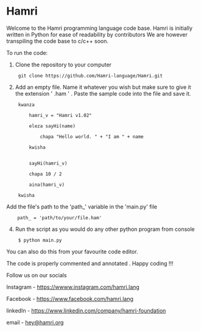 # Hamri

Welcome to the Hamri programming language code base.
Hamri is initially written in Python for ease of readability by contributors
We are however transpiling the code base to c/c++ soon. 


To run the code:

1. Clone the repository to your computer

        git clone https://github.com/Hamri-language/Hamri.git

2. Add an empty file. Name it whatever you wish but make sure to give it the extension ' .ham ' . Paste the sample code into the file and save it.



        
        kwanza
        
            hamri_v = "Hamri v1.02"

            eleza sayHi(name)

                chapa "Hello world. " + "I am " + name

            kwisha


            sayHi(hamri_v)

            chapa 10 / 2

            aina(hamri_v)
        
        kwisha




Add the file's path to the 'path_' variable in the 'main.py' file

        path_ = 'path/to/your/file.ham'

4. Run the script as you would do any other python program from console

        $ python main.py


You can also do this from your favourite code editor. 

The code is properly commented and annotated . Happy coding !!!


Follow us on our socials

  Instagram - https://wwww.instagram.com/hamri.lang
  
  Facebook - https://www.facebook.com/hamri.lang
  
  linkedIn - https://www.linkedin.com/company/hamri-foundation
  
  email - hey@hamri.org
